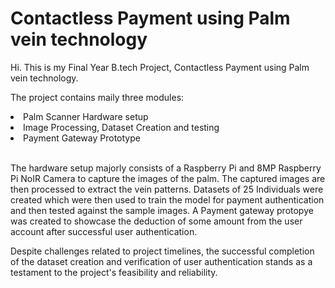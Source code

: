 # Contactless Payment using Palm vein technology
Hi. This is my Final Year B.tech Project, Contactless Payment using Palm vein technology. 

The project contains maily three modules:
<li>Palm Scanner Hardware setup</li>
<li>Image Processing, Dataset Creation and testing</li>
<li>Payment Gateway Prototype</li>
<br>

The hardware setup majorly consists of a Raspberry Pi and 8MP Raspberry Pi NoIR Camera to capture the images of the palm. 
The captured images are then processed to extract the vein patterns. 
Datasets of 25 Individuals were created which were then used to train the model for payment authentication and then tested against the sample images. 
A Payment gateway protopye was created to showcase the deduction of some amount from the user account after successful user authentication. 

Despite challenges related to project timelines, the successful completion of the dataset creation and verification of user authentication stands as a testament to the project's feasibility and reliability.
